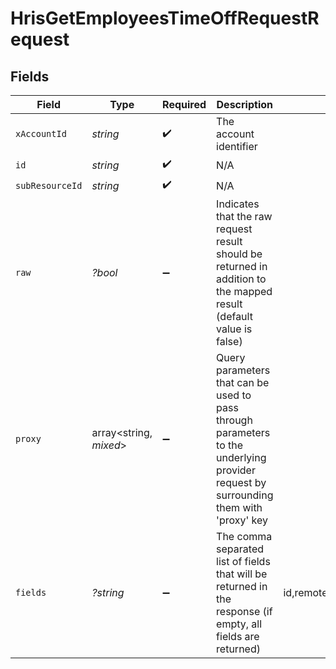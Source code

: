 # HrisGetEmployeesTimeOffRequestRequest


## Fields

| Field                                                                                                                                                                                                                     | Type                                                                                                                                                                                                                      | Required                                                                                                                                                                                                                  | Description                                                                                                                                                                                                               | Example                                                                                                                                                                                                                   |
| ------------------------------------------------------------------------------------------------------------------------------------------------------------------------------------------------------------------------- | ------------------------------------------------------------------------------------------------------------------------------------------------------------------------------------------------------------------------- | ------------------------------------------------------------------------------------------------------------------------------------------------------------------------------------------------------------------------- | ------------------------------------------------------------------------------------------------------------------------------------------------------------------------------------------------------------------------- | ------------------------------------------------------------------------------------------------------------------------------------------------------------------------------------------------------------------------- |
| `xAccountId`                                                                                                                                                                                                              | *string*                                                                                                                                                                                                                  | :heavy_check_mark:                                                                                                                                                                                                        | The account identifier                                                                                                                                                                                                    |                                                                                                                                                                                                                           |
| `id`                                                                                                                                                                                                                      | *string*                                                                                                                                                                                                                  | :heavy_check_mark:                                                                                                                                                                                                        | N/A                                                                                                                                                                                                                       |                                                                                                                                                                                                                           |
| `subResourceId`                                                                                                                                                                                                           | *string*                                                                                                                                                                                                                  | :heavy_check_mark:                                                                                                                                                                                                        | N/A                                                                                                                                                                                                                       |                                                                                                                                                                                                                           |
| `raw`                                                                                                                                                                                                                     | *?bool*                                                                                                                                                                                                                   | :heavy_minus_sign:                                                                                                                                                                                                        | Indicates that the raw request result should be returned in addition to the mapped result (default value is false)                                                                                                        |                                                                                                                                                                                                                           |
| `proxy`                                                                                                                                                                                                                   | array<string, *mixed*>                                                                                                                                                                                                    | :heavy_minus_sign:                                                                                                                                                                                                        | Query parameters that can be used to pass through parameters to the underlying provider request by surrounding them with 'proxy' key                                                                                      |                                                                                                                                                                                                                           |
| `fields`                                                                                                                                                                                                                  | *?string*                                                                                                                                                                                                                 | :heavy_minus_sign:                                                                                                                                                                                                        | The comma separated list of fields that will be returned in the response (if empty, all fields are returned)                                                                                                              | id,remote_id,employee_id,remote_employee_id,approver_id,remote_approver_id,status,type,start_date,end_date,start_half_day,end_half_day,duration,time_off_policy_id,remote_time_off_policy_id,reason,created_at,updated_at |